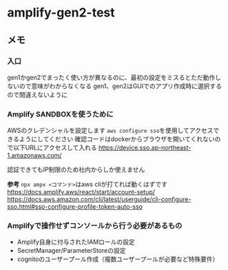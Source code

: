 # amplify-gen2-test

## メモ

### 入口

gen1かgen2でまったく使い方が異なるのに、最初の設定をミスるとただ動作しないので意味がわからなくなる
gen1、gen2はGUIでのアプリ作成時に選択するので間違えないように

### Amplify SANDBOXを使うために

AWSのクレデンシャルを設定します
`aws configure sso`を使用してアクセスできるようにしてください
確認コードはdockerからブラウザを開いてくれないので以下URLにアクセスして入れる
https://device.sso.ap-northeast-1.amazonaws.com/

認証できてもIP制限のため社内からしか使えません

**参考**
`npx ampx <コマンド>`はaws cliが打てれば動くはずです
https://docs.amplify.aws/react/start/account-setup/
https://docs.aws.amazon.com/cli/latest/userguide/cli-configure-sso.html#sso-configure-profile-token-auto-sso

### Amplifyで操作せずコンソールから行う必要があるもの

- Amplify自身に付与されたIAMロールの設定
- SecretManager/ParameterStoreの設定
- cognitoのユーザープール作成（複数ユーザープールが必要など特殊要件）
